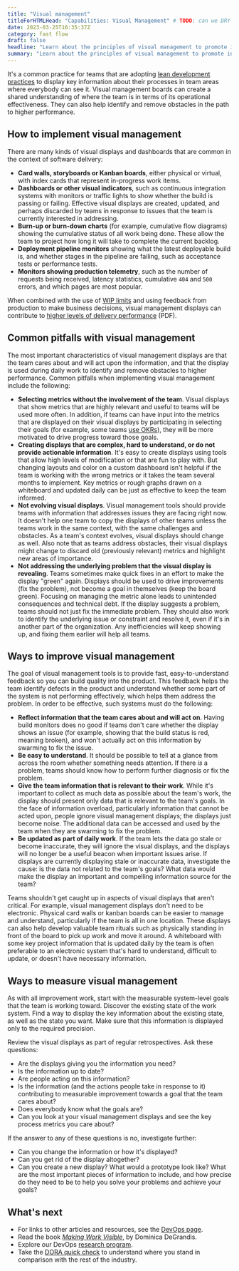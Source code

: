```yaml
---
title: "Visual management"
titleForHTMLHead: "Capabilities: Visual Management" # TODO: can we DRY this out?
date: 2023-03-25T16:35:37Z
category: fast flow
draft: false
headline: "Learn about the principles of visual management to promote information sharing, get a common understanding of where the team is, and how to improve."
summary: "Learn about the principles of visual management to promote information sharing, get a common understanding of where the team is, and how to improve."
---
```


It's a common practice for teams that are adopting
[lean development practices](https://wikipedia.org/wiki/Lean_software_development)
to display key information about their processes in team areas where everybody
can see it. Visual management boards can create a shared understanding of where
the team is in terms of its operational effectiveness. They can also help
identify and remove obstacles in the path to higher performance.

## How to implement visual management

There are many kinds of visual displays and dashboards that are common in the
context of software delivery:

-   **Card walls, storyboards or Kanban boards**, either physical or
    virtual, with index cards  that represent in-progress work items.
-   **Dashboards or other visual indicators**, such as continuous
    integration systems with monitors or traffic lights to show whether the
    build is passing or failing. Effective visual displays are created,
    updated, and perhaps discarded by teams in response to issues that the team
    is currently interested in addressing.
-   **Burn-up or burn-down charts** (for example, cumulative flow diagrams)
    showing the cumulative status of all work being done. These allow the team
    to project how long it will take to complete the current backlog.
-   **Deployment pipeline monitors** showing what the latest deployable
    build is, and whether stages in the pipeline are failing, such as
    acceptance tests or performance tests.
-   **Monitors showing production telemetry**, such as the number of
    requests being received, latency statistics, cumulative `404` and `500`
    errors, and which pages are most popular.

When combined with the use of
[WIP limits](/capabilities/wip-limits)
and using feedback from production to make business decisions, visual management
displays can contribute to
[higher levels of delivery performance](/research/2017-and-earlier/2015-state-of-devops-report.pdf#page=15)
(PDF).

## Common pitfalls with visual management

The most important characteristics of visual management displays are that the
team cares about and will act upon the information, and that the display is used
during daily work to identify and remove obstacles to higher performance. Common
pitfalls when implementing visual management include the following:

-   **Selecting metrics without the involvement of the team**. Visual
    displays that show metrics that are highly relevant and useful to teams
    will be used more often. In addition, if teams can have input into the
    metrics that are displayed on their visual displays by participating in
    selecting their goals (for example, some teams
    [use OKRs](/guides/devops-culture-transform/)),
    they will be more motivated to drive progress toward those goals.
-   **Creating displays that are complex, hard to understand, or do not
    provide actionable information**. It's easy to create displays using tools
    that allow high levels of modification or that are fun to play with. But
    changing layouts and color on a custom dashboard isn't helpful if the team
    is working with the wrong metrics or it takes the team several months to
    implement. Key metrics or rough graphs drawn on a whiteboard and updated
    daily can be just as effective to keep the team informed.
-   **Not evolving visual displays**. Visual management tools should provide
    teams with information that addresses issues they are facing right now. It
    doesn't help one team to copy the displays of other teams unless the teams
    work in the same context, with the same challenges and obstacles. As a
    team's context evolves, visual displays should change as well. Also note
    that as teams address obstacles, their visual displays might change to
    discard old (previously relevant) metrics and highlight new areas of importance.
-   **Not addressing the underlying problem that the visual display is
    revealing**. Teams sometimes make quick fixes in an effort to make the
    display "green" again. Displays should be used to drive improvements (fix
    the problem), not become a goal in themselves (keep the board green).
    Focusing on managing the metric alone leads to unintended consequences and
    technical debt. If the display suggests a problem, teams should not just
    fix the immediate problem. They should also work to identify the underlying
    issue or constraint and resolve it, even if it's in another part of the
    organization. Any inefficiencies will keep showing up, and fixing them
    earlier will help all teams.

## Ways to improve visual management

The goal of visual management tools is to provide fast, easy-to-understand
feedback so you can build quality into the product. This feedback helps the team
identify defects in the product and understand whether some part of the system
is not performing effectively, which helps them address the problem. In order to
be effective, such systems must do the following:

-   **Reflect information that the team cares about and will act on**.
    Having build monitors does no good if teams don't care whether the display
    shows an issue (for example, showing that the build status is red, meaning
    broken), and won't actually act on this information by swarming to fix the
    issue.
-   **Be easy to understand**. It should be possible to tell at a glance
    from across the room whether something needs attention. If there *is* a
    problem, teams should know how to perform further diagnosis or fix the problem.
-   **Give the team information that is relevant to their work**. While it's
    important to collect as much data as possible about the team's work, the
    display should present only data that is relevant to the team's goals. In
    the face of information overload, particularly information that cannot be
    acted upon, people ignore visual management displays; the displays just
    become noise. The additional data can be accessed and used by the team when
    they are swarming to fix the problem.
-   **Be updated as part of daily work**. If the team lets the data go stale
    or become inaccurate, they will ignore the visual displays, and the
    displays will no longer be a useful beacon when important issues arise. If
    displays are currently displaying stale or inaccurate data, investigate the
    cause: is the data not related to the team's goals? What data would make
    the display an important and compelling information source for the team?

Teams shouldn't get caught up in aspects of visual displays that aren't
critical. For example, visual management displays don't need to be electronic.
Physical card walls or kanban boards can be easier to manage and understand,
particularly if the team is all in one location. These displays can also help
develop valuable team rituals such as physically standing in front of the board
to pick up work and move it around. A whiteboard with some key project
information that is updated daily by the team is often preferable to an
electronic system that's hard to understand, difficult to update, or doesn't
have necessary information.

## Ways to measure visual management

As with all improvement work, start with the measurable system-level goals that
the team is working toward. Discover the existing state of the work system.
Find a way to display the key information about the existing state, as well as
the state you want. Make sure that this information is displayed only to the
required precision.

Review the visual displays as part of regular retrospectives. Ask these
questions:

-   Are the displays giving you the information you need?
-   Is the information up to date?
-   Are people acting on this information?
-   Is the information (and the actions people take in response to it)
    contributing to measurable improvement towards a goal that the team cares about?
-   Does everybody know what the goals are?
-   Can you look at your visual management displays and see the key process
    metrics you care about?

If the answer to any of these questions is no, investigate further:

-   Can you change the information or how it's displayed?
-   Can you get rid of the display altogether?
-   Can you create a new display? What would a prototype look like? What are
    the most important pieces of information to include, and how precise do
    they need to be to help you solve your problems and achieve your goals?

## What's next

-   For links to other articles and resources, see the
    [DevOps page](https://cloud.google.com/devops).
-   Read the book
    [*Making Work Visible*](https://itrevolution.com/book/making-work-visible/),
    by Dominica DeGrandis.
-   Explore our DevOps
    [research program](/).
-   Take the
    [DORA quick check](/quickcheck/)
    to understand where you stand in comparison with the rest of the industry.
